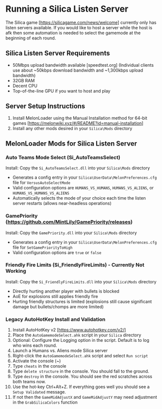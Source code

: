 # Running a Silica Listen Server
The Silica game [https://silicagame.com/news/welcome] currently only has listen servers available. If you would like to host a server while the host is afk then some automation is needed to select the gamemode at the beginning of each round.

## Silica Listen Server Requirements
- 50Mbps upload bandwidth available [speedtest.org] (Individual clients use about ~50kbps download bandwidth and ~1,300kbps upload bandwidth)
- 32GB RAM
- Decent CPU
- Top-of-the-line GPU if you want to host and play

## Server Setup Instructions
1. Install MelonLoader using the Manual Installation method for 64-bit games [https://melonwiki.xyz/#/README?id=manual-installation]
2. Install any other mods desired in your `Silica\Mods` directory

## MelonLoader Mods for Silica Listen Server
### Auto Teams Mode Select (Si_AutoTeamsSelect)
Install: Copy the `Si_AutoTeamsSelect.dll` into your `Silica\Mods` directory
- Generates a config entry in your `Silica\UserData\MelonPreferences.cfg` file for `VersusAutoSelectMode`
- Valid configuration options are `HUMANS_VS_HUMANS`, `HUMANS_VS_ALIENS`, or `HUMANS_VS_HUMANS_VS_ALIENS`
- Automatically selects the mode of your choice each time the listen server restarts (allows near-headless operations)

### GamePriority (https://github.com/MintLily/GamePriority/releases)
Install: Copy the `GamePriority.dll` into your `Silica\Mods` directory
- Generates a config entry in your `Silica\UserData\MelonPreferences.cfg` file for `SetGamePriorityToHigh`
- Valid configuration options are `true` or `false`

### Friendly Fire Limits (Si_FriendlyFireLimits) - Currently Not Working
Install: Copy the `Si_FriendlyFireLimits.dll` into your `Silica\Mods` directory
- Directly hurting another player with bullets is blocked
- AoE for explosions still applies friendly fire
- Hurting friendly structures is limited (explosions still cause significant damage but bullets/chomps are more limited)

### Legacy AutoHotKey Install and Validation
1. Install AutoHotKey v2 [https://www.autohotkey.com/v2/]
2. Place the `AutoGamemodeSelect.ahk` script in your `Silica` directory
3. Optional: Configure the Logging option in the script. Default is to log who wins each round.
4. Launch a Humans vs. Aliens mode Silica server
5. Right-click the `AutoGamemodeSelect.ahk` script and select `Run script`
6. Activate the console (~)
7. Type `cheats` in the console
8. Type `delete structure` in the console. You should fall to the ground.
9. Type `destroy` in the console. You should see the red scratches across both teams now.
10. Use the hot-key Ctrl+Alt+Z. If everything goes well you should see a `Setup Validated` message.
11. If not then the `GameMidAdjustX` and `GameMidAdjustY` may need adjustment in the `GrabSilicaColors` function
